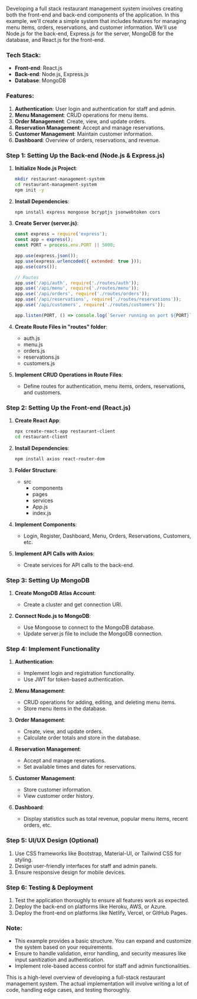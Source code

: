 Developing a full stack restaurant management system involves creating both the front-end and back-end components of the application. In this example, we'll create a simple system that includes features for managing menu items, orders, reservations, and customer information. We'll use Node.js for the back-end, Express.js for the server, MongoDB for the database, and React.js for the front-end.

### Tech Stack:
- **Front-end**: React.js
- **Back-end**: Node.js, Express.js
- **Database**: MongoDB

### Features:
1. **Authentication**: User login and authentication for staff and admin.
2. **Menu Management**: CRUD operations for menu items.
3. **Order Management**: Create, view, and update orders.
4. **Reservation Management**: Accept and manage reservations.
5. **Customer Management**: Maintain customer information.
6. **Dashboard**: Overview of orders, reservations, and revenue.

### Step 1: Setting Up the Back-end (Node.js & Express.js)

1. **Initialize Node.js Project**:
   ```bash
   mkdir restaurant-management-system
   cd restaurant-management-system
   npm init -y
   ```

2. **Install Dependencies**:
   ```bash
   npm install express mongoose bcryptjs jsonwebtoken cors
   ```

3. **Create Server (server.js)**:
   ```javascript
   const express = require('express');
   const app = express();
   const PORT = process.env.PORT || 5000;

   app.use(express.json());
   app.use(express.urlencoded({ extended: true }));
   app.use(cors());

   // Routes
   app.use('/api/auth', require('./routes/auth'));
   app.use('/api/menu', require('./routes/menu'));
   app.use('/api/orders', require('./routes/orders'));
   app.use('/api/reservations', require('./routes/reservations'));
   app.use('/api/customers', require('./routes/customers'));

   app.listen(PORT, () => console.log(`Server running on port ${PORT}`));
   ```

4. **Create Route Files in "routes" folder**:
   - auth.js
   - menu.js
   - orders.js
   - reservations.js
   - customers.js

5. **Implement CRUD Operations in Route Files**:
   - Define routes for authentication, menu items, orders, reservations, and customers.

### Step 2: Setting Up the Front-end (React.js)

1. **Create React App**:
   ```bash
   npx create-react-app restaurant-client
   cd restaurant-client
   ```

2. **Install Dependencies**:
   ```bash
   npm install axios react-router-dom
   ```

3. **Folder Structure**:
   - src
     - components
     - pages
     - services
     - App.js
     - index.js

4. **Implement Components**:
   - Login, Register, Dashboard, Menu, Orders, Reservations, Customers, etc.

5. **Implement API Calls with Axios**:
   - Create services for API calls to the back-end.

### Step 3: Setting Up MongoDB

1. **Create MongoDB Atlas Account**:
   - Create a cluster and get connection URI.

2. **Connect Node.js to MongoDB**:
   - Use Mongoose to connect to the MongoDB database.
   - Update server.js file to include the MongoDB connection.

### Step 4: Implement Functionality

1. **Authentication**:
   - Implement login and registration functionality.
   - Use JWT for token-based authentication.

2. **Menu Management**:
   - CRUD operations for adding, editing, and deleting menu items.
   - Store menu items in the database.

3. **Order Management**:
   - Create, view, and update orders.
   - Calculate order totals and store in the database.

4. **Reservation Management**:
   - Accept and manage reservations.
   - Set available times and dates for reservations.

5. **Customer Management**:
   - Store customer information.
   - View customer order history.

6. **Dashboard**:
   - Display statistics such as total revenue, popular menu items, recent orders, etc.

### Step 5: UI/UX Design (Optional)

1. Use CSS frameworks like Bootstrap, Material-UI, or Tailwind CSS for styling.
2. Design user-friendly interfaces for staff and admin panels.
3. Ensure responsive design for mobile devices.

### Step 6: Testing & Deployment

1. Test the application thoroughly to ensure all features work as expected.
2. Deploy the back-end on platforms like Heroku, AWS, or Azure.
3. Deploy the front-end on platforms like Netlify, Vercel, or GitHub Pages.

### Note:
- This example provides a basic structure. You can expand and customize the system based on your requirements.
- Ensure to handle validation, error handling, and security measures like input sanitization and authentication.
- Implement role-based access control for staff and admin functionalities.
  
This is a high-level overview of developing a full-stack restaurant management system. The actual implementation will involve writing a lot of code, handling edge cases, and testing thoroughly.

